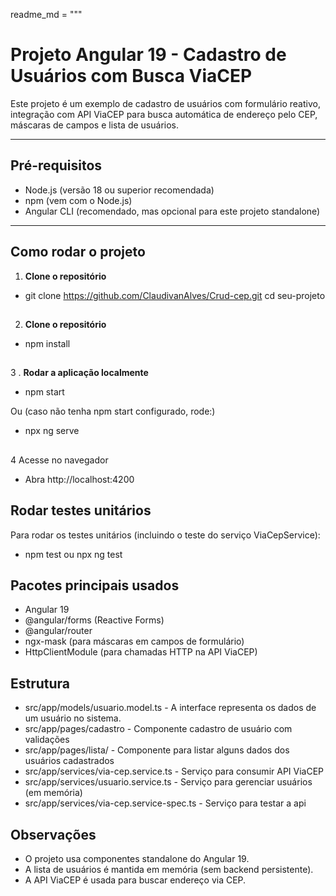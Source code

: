 readme_md = """
# Projeto Angular 19 - Cadastro de Usuários com Busca ViaCEP

Este projeto é um exemplo de cadastro de usuários com formulário reativo, integração com API ViaCEP para busca automática de endereço pelo CEP, máscaras de campos e lista de usuários.

---

## Pré-requisitos

- Node.js (versão 18 ou superior recomendada)  
- npm (vem com o Node.js)  
- Angular CLI (recomendado, mas opcional para este projeto standalone)

---

## Como rodar o projeto

1. **Clone o repositório**

- git clone https://github.com/ClaudivanAlves/Crud-cep.git
cd seu-projeto
## 
2. **Clone o repositório**
- npm install

##
3 . **Rodar a aplicação localmente**
- npm start 

Ou (caso não tenha npm start configurado, rode:)

- npx ng serve
## 
4 Acesse no navegador
 - Abra http://localhost:4200

## Rodar testes unitários
Para rodar os testes unitários (incluindo o teste do serviço ViaCepService):
- npm test ou npx ng test

## Pacotes principais usados
- Angular 19
- @angular/forms (Reactive Forms)
- @angular/router
- ngx-mask (para máscaras em campos de formulário)
- HttpClientModule (para chamadas HTTP na API ViaCEP)

## Estrutura
- src/app/models/usuario.model.ts - A interface representa os dados de um usuário no sistema.
- src/app/pages/cadastro - Componente cadastro de usuário com validações 
- src/app/pages/lista/ - Componente para listar alguns dados dos usuários cadastrados
- src/app/services/via-cep.service.ts - Serviço para consumir API ViaCEP
- src/app/services/usuario.service.ts - Serviço para gerenciar usuários (em memória)
- src/app/services/via-cep.service-spec.ts - Serviço para testar a api

## Observações
- O projeto usa componentes standalone do Angular 19.
- A lista de usuários é mantida em memória (sem backend persistente).
- A API ViaCEP é usada para buscar endereço via CEP.
